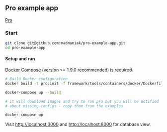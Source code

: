 ## Pro example app

[Pro](http://madmaniak.github.io/pro)

### Start

```sh
git clone git@github.com:madmaniak/pro-example-app.git
cd pro-example-app
```

#### Setup and run

[Docker Compose](https://docs.docker.com/compose/install) (version >= 1.9.0 recommended) is required.

```sh
# Build Docker configuration
docker build -t pro:init -f framework/tools/containers/docker/Dockerfile . && docker run -v $(pwd):/pro pro:init

docker-compose up --build

# it will download images and try to run pro but you will be notified
# about missing configs - copy them from the examples

docker-compose up
```

Visit [http://localhost:3000](http://localhost:3000)
and
[http://localhost:8000](http://localhost:8000) for database view.
